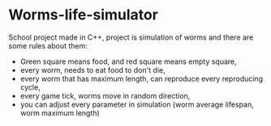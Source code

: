 # Worms-life-simulator

School project made in C++, project is simulation of worms and there are some rules about them:

- Green square means food, and red square means empty square,
- every worm, needs to eat food to don't die,
- every worm that has maximum length, can reproduce every reproducing cycle,
- every game tick, worms move in random direction,
- you can adjust every parameter in simulation (worm average lifespan, worm maximum length)

